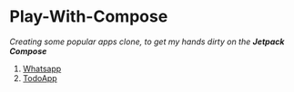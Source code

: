 # Play-With-Compose
*Creating some popular apps clone, to get my hands dirty on the **Jetpack Compose***  


1. [Whatsapp](WhatsappClone)
2. [TodoApp](TodoApp)
